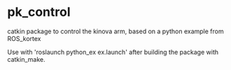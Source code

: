 # pk_control
catkin package to control the kinova arm, based on a python example from ROS_kortex

Use with 'roslaunch python\_ex ex.launch' after building the package with catkin\_make.

